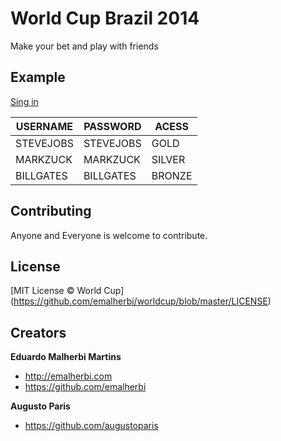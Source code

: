 World Cup Brazil 2014
=====================

Make your bet and play with friends

## Example

[Sing in](http://emalherbi.com/worldcup/)

USERNAME   | PASSWORD   | ACESS
---------- | ---------- | ----------
STEVEJOBS  | STEVEJOBS  | GOLD
MARKZUCK   | MARKZUCK   | SILVER
BILLGATES  | BILLGATES  | BRONZE 

## Contributing

Anyone and Everyone is welcome to contribute.

## License

[MIT License © World Cup] (https://github.com/emalherbi/worldcup/blob/master/LICENSE)

## Creators

**Eduardo Malherbi Martins**

- <http://emalherbi.com>
- <https://github.com/emalherbi>

**Augusto Paris**

- <https://github.com/augustoparis>
